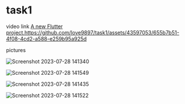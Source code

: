 # task1
video link
[A new Flutter project.](https://github.com/love9897/task1/assets/43597053/655b7b51-4f08-4cd2-a588-e259b95a925d)https://github.com/love9897/task1/assets/43597053/655b7b51-4f08-4cd2-a588-e259b95a925d


pictures

![Screenshot 2023-07-28 141340](https://github.com/love9897/task1/assets/43597053/bb37d891-6f92-43d3-8365-b6694f43cbbb)

![Screenshot 2023-07-28 141549](https://github.com/love9897/task1/assets/43597053/6bd99bb6-c882-47ed-99d6-b3c31303740a)

![Screenshot 2023-07-28 141435](https://github.com/love9897/task1/assets/43597053/90caec02-0ee2-41ef-92e6-51005a966af3)

![Screenshot 2023-07-28 141522](https://github.com/love9897/task1/assets/43597053/55e03f72-e2d4-4c05-9ff6-5a8419eb06ad)

